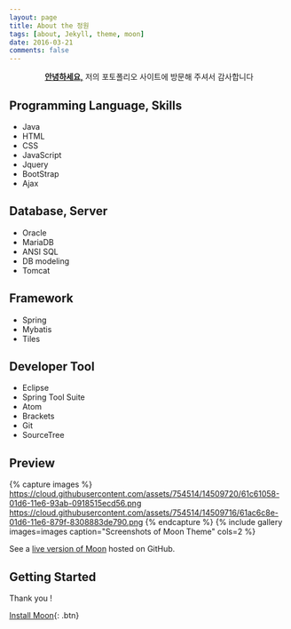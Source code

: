 ```yaml
---
layout: page
title: About the 정원
tags: [about, Jekyll, theme, moon]
date: 2016-03-21
comments: false
---
```

    
<center><a href="http://taylantatli.github.io/Moon"><b>안녕하세요,</b></a> 저의 포토폴리오 사이트에 방문해 주셔서 감사합니다</center>

## Programming Language, Skills
* Java
* HTML
* CSS
* JavaScript
* Jquery
* BootStrap
* Ajax

## Database, Server
* Oracle
* MariaDB
* ANSI SQL
* DB modeling
* Tomcat

## Framework
* Spring
* Mybatis
* Tiles

## Developer Tool
* Eclipse
* Spring Tool Suite
* Atom
* Brackets
* Git
* SourceTree

## Preview

{% capture images %}
    https://cloud.githubusercontent.com/assets/754514/14509720/61c61058-01d6-11e6-93ab-0918515ecd56.png
    https://cloud.githubusercontent.com/assets/754514/14509716/61ac6c8e-01d6-11e6-879f-8308883de790.png
{% endcapture %}
{% include gallery images=images caption="Screenshots of Moon Theme" cols=2 %}

See a [live version of Moon](http://taylantatli.github.io/Moon) hosted on GitHub.

## Getting Started

Thank you !
      
[Install Moon](https://github.com/TaylanTatli/Moon){: .btn}
